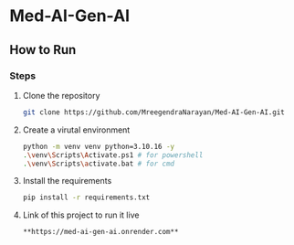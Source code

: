 # Med-AI-Gen-AI

## How to Run

### Steps

1. Clone the repository

    ```bash
    git clone https://github.com/MreegendraNarayan/Med-AI-Gen-AI.git
    ```

2. Create a virutal environment

    ```bash
    python -m venv venv python=3.10.16 -y
    .\venv\Scripts\Activate.ps1 # for powershell
    .\venv\Scripts\activate.bat # for cmd
    ```

3. Install the requirements

    ```bash
    pip install -r requirements.txt
    ```

4. Link of this project to run it live

   ```bash
   **https://med-ai-gen-ai.onrender.com**
   ```
